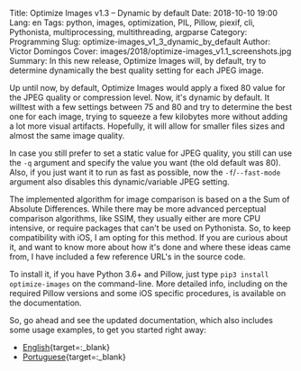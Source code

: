 Title: Optimize Images v1.3 – Dynamic by default
Date: 2018-10-10 19:00
Lang: en
Tags: python, images, optimization, PIL, Pillow, piexif, cli, Pythonista, multiprocessing, multithreading, argparse
Category: Programming
Slug: optimize-images_v1_3_dynamic_by_default
Author: Victor Domingos
Cover: images/2018/optimize-images_v1.1_screenshots.jpg
Summary: In this new release, Optimize Images will, by default, try to determine dynamically the best quality setting for each JPEG image.

Up until now, by default, Optimize Images would apply a fixed 80 value for the JPEG quality or compression level. Now, it's dynamic by default. It willtest with a few settings between 75 and 80 and try to determine the best one for each image, trying to squeeze a few kilobytes more without adding a lot more visual artifacts. Hopefully, it will allow for smaller files sizes and almost the same image quality. 

In case you still prefer to set a static value for JPEG quality, you still can use the `-q` argument and specify the value you want (the old default was 80). Also, if you just want it to run as fast as possible, now the `-f`/`--fast-mode` argument also disables this dynamic/variable JPEG setting.

The implemented algorithm for image comparison  is based on a the Sum of Absolute Differences. While there may be more advanced perceptual comparison algorithms, like SSIM, they usually either are more CPU intensive, or require packages that can't be used on Pythonista. So, to keep compatibility with iOS, I am opting for this method. If you are curious about it, and want to know more about how it's done and where these ideas came from, I have included a few reference URL's in the source code.

To install it, if you have Python 3.6+ and Pillow, just type `pip3 install optimize-images` on the command-line. More detailed info, including on the required Pillow versions and some iOS specific procedures, is available on the documentation.

So, go ahead and see the updated documentation, which also includes some usage examples, to get you started right away: 
 
 * [English](https://github.com/victordomingos/optimize-images/blob/master/docs/docs_EN.md){target=:_blank}
 * [Portuguese](https://github.com/victordomingos/optimize-images/blob/master/docs/docs_PT.md){target=:_blank}

